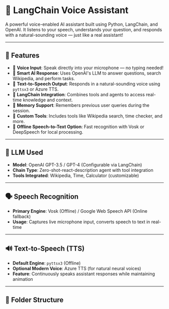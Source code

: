 # 🧠 LangChain Voice Assistant

A powerful voice-enabled AI assistant built using Python, LangChain, and OpenAI. It listens to your speech, understands your question, and responds with a natural-sounding voice — just like a real assistant!

---

## 🚀 Features

- 🎤 **Voice Input**: Speak directly into your microphone — no typing needed!
- 🤖 **Smart AI Response**: Uses OpenAI's LLM to answer questions, search Wikipedia, and perform tasks.
- 📢 **Text-to-Speech Output**: Responds in a natural-sounding voice using `pyttsx3` or Azure TTS.
- 🔗 **LangChain Integration**: Combines tools and agents to access real-time knowledge and context.
- 🔄 **Memory Support**: Remembers previous user queries during the session.
- 🧩 **Custom Tools**: Includes tools like Wikipedia search, time checker, and more.
- 🧊 **Offline Speech-to-Text Option**: Fast recognition with Vosk or DeepSpeech for local processing.

---

## 🧠 LLM Used

- **Model**: OpenAI GPT-3.5 / GPT-4 (Configurable via LangChain)
- **Chain Type**: Zero-shot-react-description agent with tool integration
- **Tools Integrated**: Wikipedia, Time, Calculator (customizable)

---

## 🗣️ Speech Recognition

- **Primary Engine**: Vosk (Offline) / Google Web Speech API (Online fallback)
- **Usage**: Captures live microphone input, converts speech to text in real-time

---

## 🔊 Text-to-Speech (TTS)

- **Default Engine**: `pyttsx3` (Offline)
- **Optional Modern Voice**: Azure TTS (for natural neural voices)
- **Feature**: Continuously speaks assistant responses while maintaining animation

---

## 📁 Folder Structure

